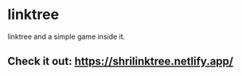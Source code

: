 # linktree

linktree and a simple game inside it.
## Check it out: https://shrilinktree.netlify.app/
